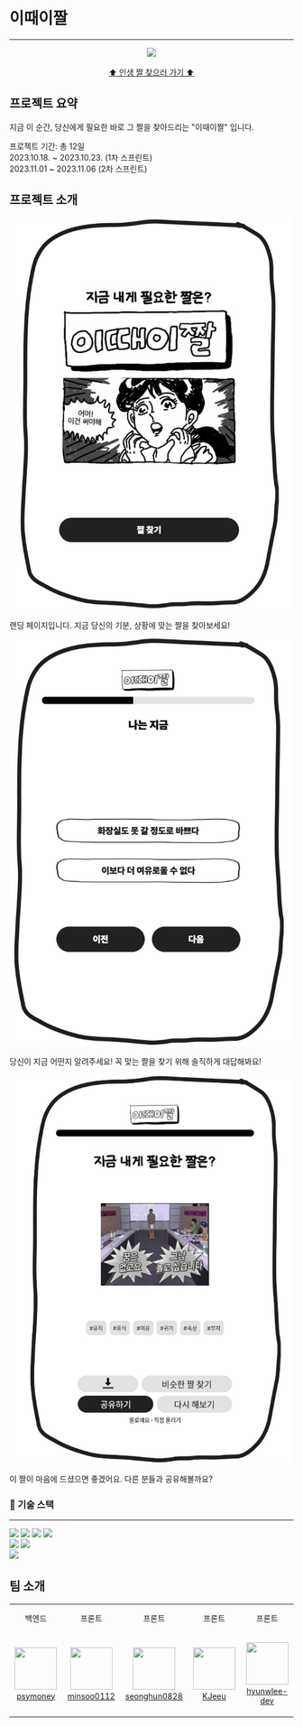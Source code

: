 # 이때이짤

---

<p align="center"><image src="./.github/images/doc/main.png"/></p>
<p align="center"><a href="https://right-meme-right-now.site">⬆︎ 인생 짤 찾으러 가기 ⬆︎</a></p>

## 프로젝트 요약

지금 이 순간, 당신에게 필요한 바로 그 짤을 찾아드리는 "이때이짤" 입니다.

프로젝트 기간: 총 12일   
2023.10.18. ~ 2023.10.23. (1차 스프린트)   
2023.11.01 ~ 2023.11.06 (2차 스프린트)

## 프로젝트 소개

<img src="./.github/images/doc/main-page.png" width="500px" />

랜딩 페이지입니다. 지금 당신의 기분, 상황에 맞는 짤을 찾아보세요!

<img src="./.github/images/doc/step-page.png" width="500px" />

당신이 지금 어떤지 알려주세요! 꼭 맞는 짤을 찾기 위해 솔직하게 대답해봐요!

<img src="./.github/images/doc/final-page.jpeg" width="500px" />

이 짤이 마음에 드셨으면 좋겠어요. 다른 분들과 공유해볼까요?

### :wrench: 기술 스택

---

<img src="https://img.shields.io/badge/JavaScript-F7DF1E?style=for-the-badge&logo=javascript&logoColor=black"/>
<img src="https://img.shields.io/badge/next-js-green?style=flat-square&logo=next.js&logoColor=white"/>
<img src="https://img.shields.io/badge/Node.js-43853D?style=for-the-badge&logo=node.js&logoColor=white"/>
<img src="https://img.shields.io/badge/styled--components-DB7093?style=for-the-badge&logo=styled-components&logoColor=white"/>
<br>
<img src="https://img.shields.io/badge/MongoDB-4EA94B?style=for-the-badge&logo=mongodb&logoColor=white"/>
<img src="https://img.shields.io/badge/Amazon_AWS-232F3E?style=for-the-badge&logo=amazon-aws&logoColor=white"/>
<br>
<img src="https://img.shields.io/badge/Figma-F24E1E?style=for-the-badge&logo=figma&logoColor=white"/>

## 팀 소개

<table>
    <tr height="50px">
        <td align="center">백엔드</td>
        <td align="center">프론트</td>
        <td align="center">프론트</td>
        <td align="center">프론트</td>
        <td align="center">프론트</td>
    </tr>
    <tr height="150px">
        <td align="center" width="200px">
                <a href="https://github.com/psymoney">
                    <image src="./.github/images/doc/koy.png" width="75" height="75" />
                </a>
                <br />
                <a href="https://github.com/psymoney">psymoney</a>
        </td>
        <td align="center" width="200px">
                <a href="https://github.com/minsoo0112">
                    <image src="./.github/images/doc/leo.png" width="75" height="75" />
                </a>
                <br />
                <a href="https://github.com/minsoo0112">minsoo0112</a>
        </td>
        <td align="center" width="200px">
                <a href="https://github.com/seonghun0828">
                    <image src="./.github/images/doc/jojo.png" width="75" height="75" />
                </a>
                <br />
                <a href="https://github.com/seonghun0828">seonghun0828</a>
        </td>
        <td align="center" width="200px">
                <a href="https://github.com/KJeeu">
                    <image src="./.github/images/doc/hodo.png" width="75" height="75" />
                </a>
                <br />
                <a href="https://github.com/KJeeu">KJeeu</a>
        </td>
        <td align="center" width="200px">
                <a href="https://github.com/hyunwlee-dev">
                    <image src="./.github/images/doc/dao.png" width="75" height="75" />
                </a>
                <br />
                <a href="https://github.com/hyunwlee-dev">hyunwlee-dev</a>
        </td>
    </tr>
</table>

